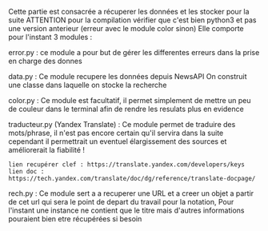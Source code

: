 Cette partie est consacrée a récuperer les données et les stocker pour la suite
ATTENTION pour la compilation vérifier que c'est bien python3 et pas une version anterieur (erreur avec le module color sinon)
Elle comporte pour l'instant 3 modules : 

error.py : 
	ce module a pour but de gérer les differentes erreurs dans la prise en charge des donnes 

data.py : 
	Ce module recupere les données depuis NewsAPI
	On construit une classe dans laquelle on stocke la recherche 

color.py : 
	Ce module est facultatif, il permet simplement de mettre un peu de couleur dans le terminal afin de rendre les resulats plus en evidence 

traducteur.py (Yandex Translate) : 
	Ce module permet de traduire des mots/phrase, il n'est pas encore certain qu'il servira dans la suite cependant il permettrait un eventuel élargissement des sources et améliorerait la fiabilité ! 

	lien recupérer clef : https://translate.yandex.com/developers/keys
	lien doc : https://tech.yandex.com/translate/doc/dg/reference/translate-docpage/

rech.py : 
	Ce module sert a a recuperer une URL et a creer un objet a partir de cet url qui sera le point de depart du travail pour la notation, Pour l'instant une instance ne contient que le titre mais d'autres informations pouraient bien etre récupérées si besoin 
	